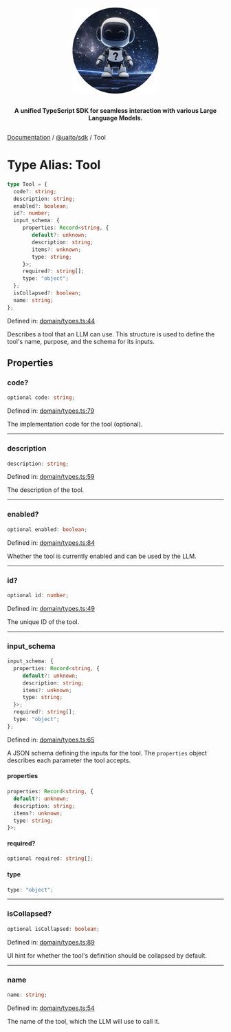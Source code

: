 <div style="display:flex; flex-direction:column; align-items:center;">
<p align="center">
  <img src="../UAITO.png" alt="UAITO Logo" width="200"/>
</p>

<p align="center">
  <strong>A unified TypeScript SDK for seamless interaction with various Large Language Models.</strong>
</p>
</div>

[Documentation](README.md) / [@uaito/sdk](@uaito.sdk.md) / Tool

# Type Alias: Tool

```ts
type Tool = {
  code?: string;
  description: string;
  enabled?: boolean;
  id?: number;
  input_schema: {
     properties: Record<string, {
        default?: unknown;
        description: string;
        items?: unknown;
        type: string;
     }>;
     required?: string[];
     type: "object";
  };
  isCollapsed?: boolean;
  name: string;
};
```

Defined in: [domain/types.ts:44](https://github.com/elribonazo/uaito/blob/48ca7e9100abb23d088dbfc6eb0d1c39d55fdcbf/packages/sdk/src/domain/types.ts#L44)

Describes a tool that an LLM can use. This structure is used to define the tool's
name, purpose, and the schema for its inputs.

## Properties

### code?

```ts
optional code: string;
```

Defined in: [domain/types.ts:79](https://github.com/elribonazo/uaito/blob/48ca7e9100abb23d088dbfc6eb0d1c39d55fdcbf/packages/sdk/src/domain/types.ts#L79)

The implementation code for the tool (optional).

***

### description

```ts
description: string;
```

Defined in: [domain/types.ts:59](https://github.com/elribonazo/uaito/blob/48ca7e9100abb23d088dbfc6eb0d1c39d55fdcbf/packages/sdk/src/domain/types.ts#L59)

The description of the tool.

***

### enabled?

```ts
optional enabled: boolean;
```

Defined in: [domain/types.ts:84](https://github.com/elribonazo/uaito/blob/48ca7e9100abb23d088dbfc6eb0d1c39d55fdcbf/packages/sdk/src/domain/types.ts#L84)

Whether the tool is currently enabled and can be used by the LLM.

***

### id?

```ts
optional id: number;
```

Defined in: [domain/types.ts:49](https://github.com/elribonazo/uaito/blob/48ca7e9100abb23d088dbfc6eb0d1c39d55fdcbf/packages/sdk/src/domain/types.ts#L49)

The unique ID of the tool.

***

### input\_schema

```ts
input_schema: {
  properties: Record<string, {
     default?: unknown;
     description: string;
     items?: unknown;
     type: string;
  }>;
  required?: string[];
  type: "object";
};
```

Defined in: [domain/types.ts:65](https://github.com/elribonazo/uaito/blob/48ca7e9100abb23d088dbfc6eb0d1c39d55fdcbf/packages/sdk/src/domain/types.ts#L65)

A JSON schema defining the inputs for the tool.
The `properties` object describes each parameter the tool accepts.

#### properties

```ts
properties: Record<string, {
  default?: unknown;
  description: string;
  items?: unknown;
  type: string;
}>;
```

#### required?

```ts
optional required: string[];
```

#### type

```ts
type: "object";
```

***

### isCollapsed?

```ts
optional isCollapsed: boolean;
```

Defined in: [domain/types.ts:89](https://github.com/elribonazo/uaito/blob/48ca7e9100abb23d088dbfc6eb0d1c39d55fdcbf/packages/sdk/src/domain/types.ts#L89)

UI hint for whether the tool's definition should be collapsed by default.

***

### name

```ts
name: string;
```

Defined in: [domain/types.ts:54](https://github.com/elribonazo/uaito/blob/48ca7e9100abb23d088dbfc6eb0d1c39d55fdcbf/packages/sdk/src/domain/types.ts#L54)

The name of the tool, which the LLM will use to call it.
